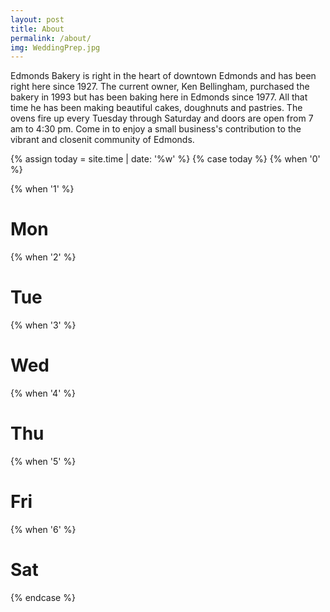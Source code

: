 ```yaml
---
layout: post
title: About
permalink: /about/
img: WeddingPrep.jpg
---
```


Edmonds Bakery is right in the heart of downtown Edmonds and has been right here since 1927. The current owner, Ken Bellingham, purchased the bakery in 1993 but has been baking here in Edmonds since 1977. All that time he has been making beautiful cakes, doughnuts and pastries. The ovens fire up every Tuesday through Saturday and  doors are open from 7 am to 4:30 pm. Come in to enjoy a small business's contribution to the vibrant and closenit community of Edmonds.

{% assign today = site.time | date: '%w' %}
{% case today %}
   {% when '0' %}

   {% when '1' %}
   <h1>Mon</h1>
    {% when '2' %}
        <h1>Tue</h1>
    {% when '3' %}
        <h1>Wed</h1>
    {% when '4' %}
        <h1>Thu</h1>
    {% when '5' %}
        <h1>Fri</h1>
    {% when '6' %}
        <h1>Sat</h1>
{% endcase %}
<!-- <iframe class="video" src="https://www.youtube.com/embed/SQ8U7M-YZbM" frameborder="0" allowfullscreen></iframe> -->